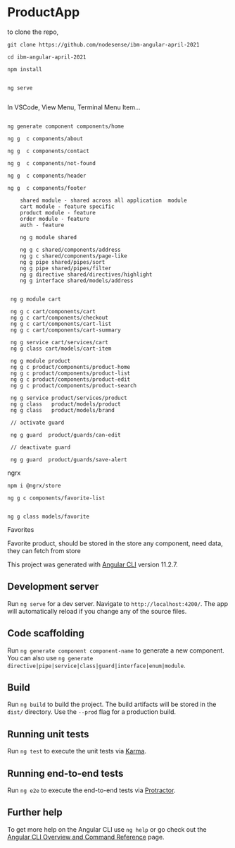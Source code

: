# ProductApp

to clone the repo,

```
git clone https://github.com/nodesense/ibm-angular-april-2021

cd ibm-angular-april-2021

npm install


ng serve


```


In VSCode, View Menu, Terminal Menu Item...

```

ng generate component components/home

ng g  c components/about

ng g  c components/contact

ng g  c components/not-found

ng g  c components/header

ng g  c components/footer

```


```
    shared module - shared across all application  module
    cart module - feature specific
    product module - feature 
    order module - feature
    auth - feature
```

```
    ng g module shared

    ng g c shared/components/address
    ng g c shared/components/page-like
    ng g pipe shared/pipes/sort
    ng g pipe shared/pipes/filter
    ng g directive shared/directives/highlight
    ng g interface shared/models/address
    
```

```
 ng g module cart

 ng g c cart/components/cart
 ng g c cart/components/checkout
 ng g c cart/components/cart-list
 ng g c cart/components/cart-summary

 ng g service cart/services/cart
 ng g class cart/models/cart-item

```

```
 ng g module product
 ng g c product/components/product-home
 ng g c product/components/product-list
 ng g c product/components/product-edit
 ng g c product/components/product-search

 ng g service product/services/product
 ng g class   product/models/product
 ng g class   product/models/brand

 // activate guard

 ng g guard  product/guards/can-edit

 // deactivate guard
 
 ng g guard  product/guards/save-alert
```


ngrx

```
npm i @ngrx/store

ng g c components/favorite-list


ng g class models/favorite

```


Favorites

Favorite product, should be stored in the store
any component, need data, they can fetch from store

This project was generated with [Angular CLI](https://github.com/angular/angular-cli) version 11.2.7.

## Development server

Run `ng serve` for a dev server. Navigate to `http://localhost:4200/`. The app will automatically reload if you change any of the source files.

## Code scaffolding

Run `ng generate component component-name` to generate a new component. You can also use `ng generate directive|pipe|service|class|guard|interface|enum|module`.

## Build

Run `ng build` to build the project. The build artifacts will be stored in the `dist/` directory. Use the `--prod` flag for a production build.

## Running unit tests

Run `ng test` to execute the unit tests via [Karma](https://karma-runner.github.io).

## Running end-to-end tests

Run `ng e2e` to execute the end-to-end tests via [Protractor](http://www.protractortest.org/).

## Further help

To get more help on the Angular CLI use `ng help` or go check out the [Angular CLI Overview and Command Reference](https://angular.io/cli) page.

